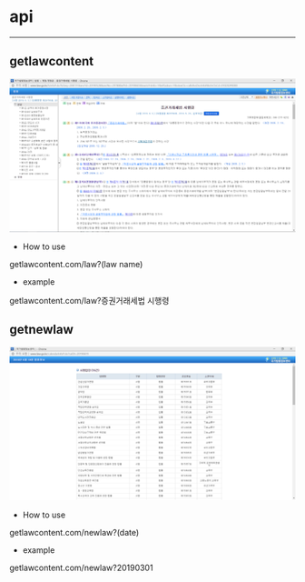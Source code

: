 # api
----

## getlawcontent

![getlawcontent](./img/getlaw_pic.PNG)

* How to use

getlawcontent.com/law?(law name)

* example

getlawcontent.com/law?증권거래세법 시행령

## getnewlaw

![getnewlaw](./img/getnewlaw_pic.PNG)

* How to use

getlawcontent.com/newlaw?(date)

* example

getlawcontent.com/newlaw?20190301
